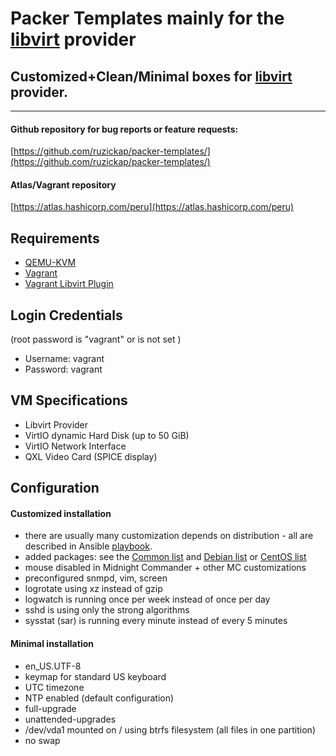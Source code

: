 # Packer Templates mainly for the [libvirt](https://github.com/vagrant-libvirt/vagrant-libvirt) provider

## Customized+Clean/Minimal boxes for [libvirt](https://github.com/vagrant-libvirt/vagrant-libvirt) provider.

---

#### Github repository for bug reports or  feature requests:

[https://github.com/ruzickap/packer-templates/](https://github.com/ruzickap/packer-templates/)


#### Atlas/Vagrant repository

[https://atlas.hashicorp.com/peru](https://atlas.hashicorp.com/peru)


## Requirements
* [QEMU-KVM](https://en.wikibooks.org/wiki/QEMU/Installing_QEMU)
* [Vagrant](https://www.vagrantup.com/downloads.html)
* [Vagrant Libvirt Plugin](https://github.com/pradels/vagrant-libvirt#installation)


## Login Credentials

(root password is "vagrant" or is not set )

* Username: vagrant
* Password: vagrant


## VM Specifications

* Libvirt Provider
* VirtIO dynamic Hard Disk (up to 50 GiB)
* VirtIO Network Interface
* QXL Video Card (SPICE display)


## Configuration

#### Customized installation

* there are usually many customization depends on distribution - all are described in Ansible [playbook](https://github.com/ruzickap/packer-templates/tree/master/ansible).
* added packages: see the [Common list](https://github.com/ruzickap/packer-templates/blob/master/ansible/roles/common_defaults/vars/main.yml) and [Debian list](https://github.com/ruzickap/packer-templates/blob/master/ansible/roles/common_defaults/vars/Debian.yml) or [CentOS list](https://github.com/ruzickap/packer-templates/blob/master/ansible/roles/common_defaults/vars/RedHat.yml)
* mouse disabled in Midnight Commander + other MC customizations
* preconfigured snmpd, vim, screen
* logrotate using xz instead of gzip
* logwatch is running once per week instead of once per day
* sshd is using only the strong algorithms
* sysstat (sar) is running every minute instead of every 5 minutes


#### Minimal installation

* en_US.UTF-8
* keymap for standard US keyboard
* UTC timezone
* NTP enabled (default configuration)
* full-upgrade
* unattended-upgrades
* /dev/vda1 mounted on / using btrfs filesystem (all files in one partition)
* no swap
